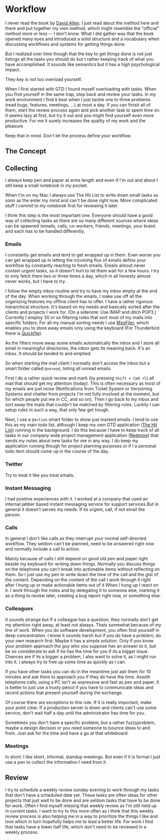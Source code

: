 # Workflow #

I never read the book by [David Allen](http://www.davidco.com/). I just read about the method here and there and put together my own method, which might resemble the "official" method more or less -- I don't know. What I did gather was that the book opened many eyes and introduced a solid structure and a vocabulary when discussing workflows and systems for getting things done.

But I realized over time though that the key to get things done is not just listings all the tasks you should do but t rather keeping track of what you have accomplished. It sounds like semantics but it has a high psychological impact.

They key is not too overload yourself.

When I first started with GTD I found myself overloading with tasks. When you find yourself in the same trap, step back and review your tasks. In my work environment I find it best when I just tackle one to three problems (read bugs, features, meetings, ...) at most a day. If you can finish all of them, start the review process again and pick another task to spent time on. It seems lazy at first, but try it out and you might find yourself even more productive. For me it surely increases the quality of my work and the pleasure.

Keep that in mind. Don't let the process define your workflow.

## The Concept ##

## Collecting ##

I always keep pen and paper at arms length and even if I'm out and about I still keep a small notebook in my pocket.

When I'm on my Mac I always use The Hit List  to write down small tasks as soon as the enter my mind and can't be done right now. More complicated stuff I commit to my notebook first for reviewing it later.

I think this step is the most important one. Everyone should have a good way of collecting tasks as there are so many different sources where ideas can be spawned (emails, calls, co-workers, friends, meetings, your brain) and each has to be handled differently.

### Emails ###

I constantly get emails and tend to get wrapped up in them. Even worse you can get wrapped up in letting the incoming flux of emails define your workflow by constantly reacting to fresh emails. Emails almost never contain urgent tasks, so it doesn't hurt to let them wait for a few hours. I try to only fetch them two or three times a day, which in all honesty almost never works, but I have to try.

I follow the empty inbox routine and try to have my inbox empty at the end of the day. When working through the emails, I make use off all the organizing features my offline client has to offer. I have a rather rigorous hierarchical structure. It's based on my needs and basically sorted after the clients and projects I work for. (On a sidenote: Use IMAP and ditch POP3.) Currently I employ 30 or so filtering rules that sort most of my mails into specific folders. For all my manual sorting needs I use [MsgFiler](http://www.tow.com/msgfiler/), which enables you to store away emails only using the keyboard (For Thunderbird there is [Quickfile](https://addons.mozilla.org/de/thunderbird/addon/348)).

As the filters move away some emails automatically the inbox and I store all email in meaningful directories, the inbox gets its meaning back. It's an inbox. It should be tended to and emptied.

So when starting the mail client I normally don't access the inbox but a smart folder called `@unread`, listing all unread emails.

First I do a rather quick review and mark (by pressing `Shift + Cmd +l`) all mail that should get my attention (today). This is often necessary as most of my emails are just noise (Notifications from Ticket System or Versioning Systems and chatter from projects I'm not fully involved at the moment, but for which people put me in CC, and so on). Then I go back to my inbox and sort away the mails that couldn't be matched by filtering rules. Luckily I can setup rules in such a way, that only few get trough.

Next, I use a `@action` smart folder to show just marked emails. I tend to use this as my main todo list, although I keep my own GTD application ([The Hit List](http://www.potionfactory.com/thehitlist/)) running in the background. I do this because I have to keep track of all tasks in our company wide project management application ([Redmine](http://www.redmine.org/)) that sends my notes about new tasks for me in any way. I do keep my application running though for project planning purposes or if I a personal todo item should come up in the course of the day.

### Twitter ###

Try to treat it like you treat emails.

### Instant Messaging ###

I had positive experiences with it. I worked at a company that used an internal jabber based instant messaging service for support services.But in general it doesn't serves my needs. If its urgent, call, if not email the person.

### Calls ###

In general I don't like calls as they interrupt your normal self-directed workflow. They seldom can't be planned, need to be answered right now and normally include a call to action.

Mainly because of calls I still depend on good old pen and paper right beside my keyboard for writing down things. Normally you discuss things on the telephone you can't break into actionable items without reflecting on them. So I just use my pen to write down the time of the call and the gist of the content. Depending on the content of the call I work through it right after I hung up or make actionable items out of it When I hung up I react on it. I work through the notes and by delegating it to someone else, marking it as a thing to review later, creating a bug report right now, or something else.

### Colleagues ###

It sounds strange but If a colleague has a question, they normally don't get my attention right away, at least not always. Thats somewhat because of my line of work. When you do software development, you often find yourself in deep concentration. I know it sounds harsh but if you do have a problem, do your own research first. Maybe it has a simple solution. Only if you know your problem approach the guy who you suppose has an answer to it, but be so considerate to ask if he has the time for you if its a bigger issue. Chances are if its a bigger a problem, I also want to solve it, as I might run into it. I always try to free up some time as quickly as I can.

If you have other tasks you can do in the meantime just ask them for 10 minutes and ask them to approach you If they do have the time. Aswith telephone calls, using a PC isn't as expressive and fast as pen and paper. It is better to just use a trusty pencil if you have to communicate ideas and record actions that present yourself during the exchange.

Of course there are exceptions to this rule. If it is really important, make your point clear. If a production server is down and clients can't use some service, don't wait half a day until the administrator has time for you.

Sometimes you don't have a specific problem, but a rather fuzzyproblem, maybe a design decision or you need someone to bounce ideas to and from. Just ask for the time and have a go at that whiteboard.

### Meetings ###

In short: I like short, informal, standup meetings. But even if it is formal I just use a pen to collect the information I need from it.

## Review ##

I try to schedule a weekly review sunday evening to work through my tasks that don't have a scheduled date yet. These tasks are often ideas for other projects that just wait to be done and are seldom tasks that have to be done for work. Often I find myself missing that weekly review as I'm still held up in current tasks. I want to try to this more often as I think that this weekly review process is also helping me in a way to prioritize the things I like and love which in turn hopefully helps me to lead a better life. For work I find that tasks have a lower half life, which don't need to be reviewed in a weekly process.
